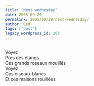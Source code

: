```yaml
---
title: "Next wednesday"
date: 2005-09-29
permalink: 2005/09/29/next-wednesday/
author: Ced
tags: ["post"]
legacy_wordpress_id: 263
---
```


<img src="https://64k.be/wp-content/uploads/2006/cinema/snapshot20050929215459.jpg" alt="" />

Voyez<br />
Près des étangs<br />
Ces grands roseaux mouillés<br />
Voyez<br />
Ces oiseaux blancs<br />
Et ces maisons rouillées

<!-- excerpt -->

